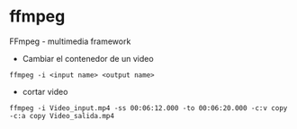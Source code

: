 # ffmpeg
FFmpeg - multimedia framework

* Cambiar el contenedor de un video

```
ffmpeg -i <input name> <output name>
```

* cortar video
```
ffmpeg -i Video_input.mp4 -ss 00:06:12.000 -to 00:06:20.000 -c:v copy -c:a copy Video_salida.mp4
```
